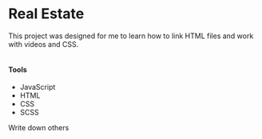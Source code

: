 # Real Estate
 
This project was designed for me to learn how to link HTML files and work with videos and CSS.

<img src="https://cdn2.hubspot.net/hubfs/53/Sales_Blog/real-estate-business-compressor.jpg" alt="" />

#### Tools
- JavaScript
- HTML
- CSS
- SCSS



Write down others
